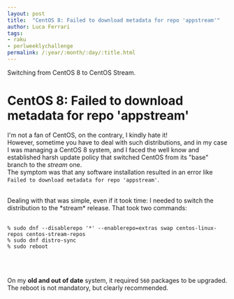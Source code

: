```yaml
---
layout: post
title:  "CentOS 8: Failed to download metadata for repo 'appstream'"
author: Luca Ferrari
tags:
- raku
- perlweeklychallenge
permalink: /:year/:month/:day/:title.html
---
```

Switching from CentOS 8 to CentOS Stream.

# CentOS 8: Failed to download metadata for repo 'appstream'

I'm not a fan of CentOS, on the contrary, I kindly hate it!
<br/>
However, sometime you have to deal with such distributions, and in my case I was managing a CentOS 8 system, and I faced the well know and established harsh update policy that switched CentOS from its "base" branch to the *stream* one.
<br/>
The symptom was that any software installation resulted in an error like `Failed to download metadata for repo 'appstream'`.

<br/>
Dealing with that was simple, even if it took time: I needed to switch the distribution to the *stream* release. That took two commands:

<br/>
<br/>

``` shell
% sudo dnf --disablerepo '*' --enablerepo=extras swap centos-linux-repos centos-stream-repos
% sudo dnf distro-sync
% sudo reboot
```
<br/>
<br/>

On my **old and out of date** system, it required `560` packages to be upgraded.
The reboot is not mandatory, but clearly recommended.
